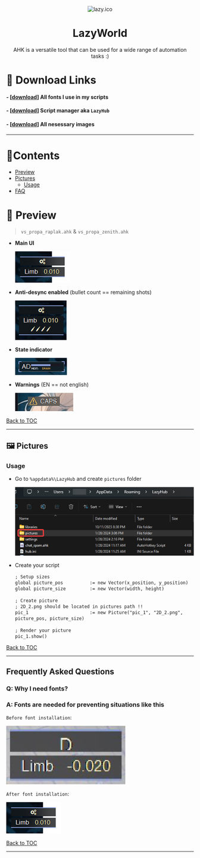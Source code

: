 <p align="center">
  <img width="180" src="./attachments/Images/cat.ico" alt="lazy.ico">
  <h1 align="center">LazyWorld</h1>
  <p align="center">AHK is a versatile tool that can be used for a wide range of automation tasks :)</p>
</p>

# 🔗 Download Links
#### - [[download](https://github.com/Lazy-World/warframe-ahk/raw/main/attachments/Fonts/fonts.zip)] All fonts I use in my scripts
#### - [[download](https://github.com/Lazy-World/warframe-ahk/blob/LazyHub/LazyHub/LazyHubSetup.exe)] Script manager aka `LazyHub`
#### - [[download](./attachments/pictures)] All nesessary images

---

# 📝Contents
- [Preview](#-preview)
- [Pictures](#%EF%B8%8F-pictures)
  - [Usage](#usage)
- [FAQ](#frequently-asked-questions)

# 🔮 Preview
> `vs_propa_raplak.ahk` & `vs_propa_zenith.ahk`
- **Main UI** 

  ![ui preview](./attachments/Images/ui.png)

- **Anti-desync enabled** (bullet count == remaining shots)

  ![ui_antidesync preview](./attachments/Images/ui_antidesync.png)

- **State indicator** 

  ![ui_indicator preview](./attachments/Images/ui_indicator.gif)

- **Warnings** (EN == not english)

  ![warnings_gif preview](./attachments/Images/warnings.gif)

[Back to TOC](#contents)

---

## 🖼️ Pictures

### Usage
- Go to `%appdata%\LazyHub` and create `pictures` folder

  ![pictures preview](./attachments/Images/pictures.png)

- Create your script
  ```ahk
  ; Setup sizes
  global picture_pos          := new Vector(x_position, y_position)
  global picture_size         := new Vector(width, height)
  
  ; Create picture
  ; 2D_2.png should be located in pictures path !!
  pic_1                       := new Picture("pic_1", "2D_2.png", picture_pos, picture_size)
  
  ; Render your picture
  pic_1.show()
  ```
[Back to TOC](#contents)

---

## Frequently Asked Questions

### Q: Why I need fonts?
### A: Fonts are needed for preventing situations like this

  `Before font installation`:
  
  ![why_fonts](/attachments/Images/why_fonts.png)

  `After font installation`:
  
  ![why_fonts](./attachments/Images/ui.png)

[Back to TOC](#contents)

---
